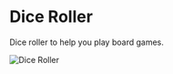 # Dice Roller
Dice roller to help you play board games.


![Dice Roller](https://user-images.githubusercontent.com/86685007/143948916-60b520f7-bf06-40a3-9f20-72bc6f4343d8.png)

